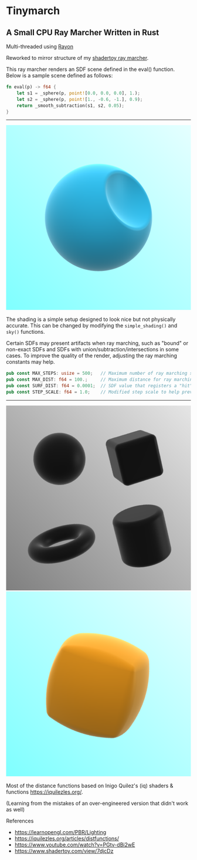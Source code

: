 # Tinymarch
## A Small CPU Ray Marcher Written in Rust

Multi-threaded using [Rayon](https://docs.rs/rayon/latest/rayon/)

Reworked to mirror structure of my [shadertoy ray marcher](https://www.shadertoy.com/view/dtXfzM).

This ray marcher renders an SDF scene defined in the eval() function. Below is a sample scene defined as follows:

```rust
fn eval(p) -> f64 {
    let s1 = _sphere(p, point![0.0, 0.0, 0.0], 1.);
    let s2 = _sphere(p, point![1., -0.6, -1.], 0.9);
    return _smooth_subtraction(s1, s2, 0.05);
}
```
---

![Banner](./cut_sphere.png)

The shading is a simple setup designed to look nice but not physically accurate. This can be changed by modifying the `simple_shading()` and `sky()` functions.

Certain SDFs may present artifacts when ray marching, such as "bound" or non-exact SDFs and SDFs with union/subtraction/intersections in some cases. To improve the quality of the render, adjusting the ray marching constants may help.

```rust
pub const MAX_STEPS: usize = 500;   // Maximum number of ray marching steps
pub const MAX_DIST: f64 = 100.;     // Maximum distance for ray marching
pub const SURF_DIST: f64 = 0.0001;  // SDF value that registers a "hit"
pub const STEP_SCALE: f64 = 1.0;    // Modified step scale to help prevent artifacts (<=1)
```
---
![Primitives](./primitives.png)
![Mixed](./mix.png)

Most of the distance functions based on Inigo Quilez's (iq) shaders & functions https://iquilezles.org/.

(Learning from the mistakes of an over-engineered version that didn't work as well)


References
- https://learnopengl.com/PBR/Lighting
- https://iquilezles.org/articles/distfunctions/
- https://www.youtube.com/watch?v=PGtv-dBi2wE
- https://www.shadertoy.com/view/7djcDz